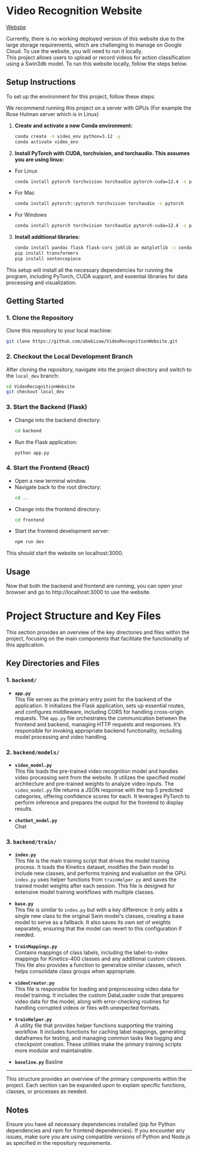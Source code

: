 # Video Recognition Website
[Webstie](https://what-tha-vid-do.web.app/)

Currently, there is no working deployed version of this website due to the large storage requirements, which are challenging to manage on Google Cloud. To use the website, you will need to run it locally.  
This project allows users to upload or record videos for action classification using a Swin3db model. To run this website locally, follow the steps below.

## Setup Instructions

To set up the environment for this project, follow these steps:

We recommend running this project on a server with GPUs (For example the Rose Hulman server which is in Linux)

1. **Create and activate a new Conda environment:**

    ```bash
    conda create -n video_env python=3.12 -y
    conda activate video_env
    ```

2. **Install PyTorch with CUDA, torchvision, and torchaudio. This assumes you are using linux:**
- For Linux
    ```bash
    conda install pytorch torchvision torchaudio pytorch-cuda=12.4 -c pytorch -c nvidia -y
    ```
- For Mac
    ```bash
    conda install pytorch::pytorch torchvision torchaudio -c pytorch
    ```
- For Windows
    ```bash
    conda install pytorch torchvision torchaudio pytorch-cuda=12.4 -c pytorch -c nvidia
    ```

3. **Install additional libraries:**

    ```bash
    conda install pandas flask flask-cors joblib av matplotlib -c conda-forge -y
    pip install transformers
    pip install sentencepiece
    ```

This setup will install all the necessary dependencies for running the program, including PyTorch, CUDA support, and essential libraries for data processing and visualization.


## Getting Started

### 1. Clone the Repository

Clone this repository to your local machine:

```bash
git clone https://github.com/abeGizaw/VideoRecognitionWebsite.git
```

### 2. **Checkout the Local Development Branch**
After cloning the repository, navigate into the project directory and switch to the `local_dev` branch:
```bash
cd VideoRecognitionWebsite
git checkout local_dev
```

### 3. **Start the Backend (Flask)**
   - Change into the backend directory:
     ```bash
     cd backend
     ```
   - Run the Flask application:
     ```bash
     python app.py
     ```

### 4. **Start the Frontend (React)**
   - Open a new terminal window.
   - Navigate back to the root directory:
     ```bash
     cd ..
     ```
   - Change into the frontend directory:
     ```bash
     cd frontend
     ```
   - Start the frontend development server:
     ```bash
     npm run dev
     ```

This should start the website on localhost:3000.

## Usage
Now that both the backend and frontend are running, you can open your browser and go to http://localhost:3000 to use the website.

# Project Structure and Key Files

This section provides an overview of the key directories and files within the project, focusing on the main components that facilitate the functionality of this application.


## Key Directories and Files

### 1. `backend/`

- **`app.py`**  
  This file serves as the primary entry point for the backend of the application. It initializes the Flask application, sets up essential routes, and configures middleware, including CORS for handling cross-origin requests. The `app.py` file orchestrates the communication between the frontend and backend, managing HTTP requests and responses. It’s responsible for invoking appropriate backend functionality, including model processing and video handling.

### 2. `backend/models/`

- **`video_model.py`**  
  This file loads the pre-trained video recognition model and handles video processing sent from the website. It utilizes the specified model architecture and pre-trained weights to analyze video inputs. The `video_model.py` file returns a JSON response with the top 5 predicted categories, offering confidence scores for each. It leverages PyTorch to perform inference and prepares the output for the frontend to display results.

- **`chatbot_model.py`**  
  Chat  

### 3. `backend/train/`

- **`index.py`**  
  This file is the main training script that drives the model training process. It loads the Kinetics dataset, modifies the Swin model to include new classes, and performs training and evaluation on the GPU. `index.py` uses helper functions from `trainHelper.py` and saves the trained model weights after each session. This file is designed for extensive model training workflows with multiple classes.

- **`base.py`**  
  This file is similar to `index.py` but with a key difference: it only adds a single new class to the original Swin model's classes, creating a base model to serve as a fallback. It also saves its own set of weights separately, ensuring that the model can revert to this configuration if needed.

- **`trainMappings.py`**  
  Contains mappings of class labels, including the label-to-index mappings for Kinetics-400 classes and any additional custom classes. This file also provides a function to generalize similar classes, which helps consolidate class groups when appropriate.

- **`videoCreator.py`**  
  This file is responsible for loading and preprocessing video data for model training. It includes the custom DataLoader code that prepares video data for the model, along with error-checking routines for handling corrupted videos or files with unexpected formats. 

- **`trainHelper.py`**  
  A utility file that provides helper functions supporting the training workflow. It includes functions for caching label mappings, generating dataframes for testing, and managing common tasks like logging and checkpoint creation. These utilities make the primary training scripts more modular and maintainable.

- **`baseline.py`**
  Basline  

---

This structure provides an overview of the primary components within the project. Each section can be expanded upon to explain specific functions, classes, or processes as needed.

## Notes
Ensure you have all necessary dependencies installed (pip for Python dependencies and npm for frontend dependencies).
If you encounter any issues, make sure you are using compatible versions of Python and Node.js as specified in the repository requirements.
